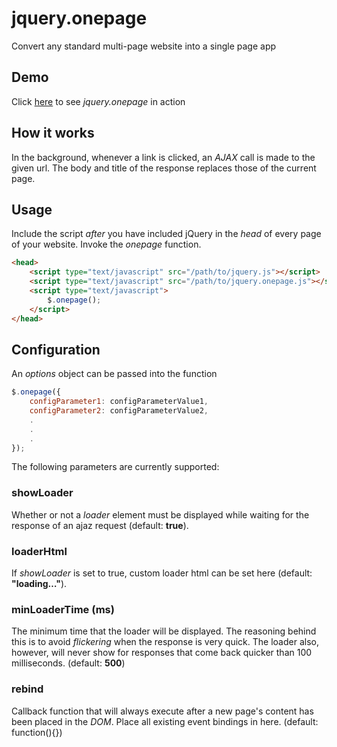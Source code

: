 # jquery.onepage

Convert any standard multi-page website into a single page app

## Demo

Click [here](http://prperold.github.io/jquery-onepage/demo1.html "jquery.onepage demo") to see *jquery.onepage* in action

## How it works

In the background, whenever a link is clicked, an *AJAX* call is made to the given url. The body and title of the response replaces those of the current page.

## Usage

Include the script *after* you have included jQuery in the *head* of every page of your website. Invoke the *onepage* function.

```html
<head>
	<script type="text/javascript" src="/path/to/jquery.js"></script>
	<script type="text/javascript" src="/path/to/jquery.onepage.js"></script>
	<script type="text/javascript">
		$.onepage();
	</script>
</head>
```

## Configuration

An *options* object can be passed into the function

```js
$.onepage({
	configParameter1: configParameterValue1,
	configParameter2: configParameterValue2,
	.
	.
	.
});
```

The following parameters are currently supported:

### showLoader

Whether or not a *loader* element must be displayed while waiting for the response of an ajaz request (default: **true**).

### loaderHtml

If *showLoader* is set to true, custom loader html can be set here (default: **"loading…"**).
        
### minLoaderTime (ms)

The minimum time that the loader will be displayed. The reasoning behind this is to avoid *flickering* when the response is very quick. The loader also, however, will never show for responses that come back quicker than 100 milliseconds. (default: **500**)
    
### rebind

Callback function that will always execute after a new page's content has been placed in the *DOM*. Place all existing event bindings in here. (default: function(){})

